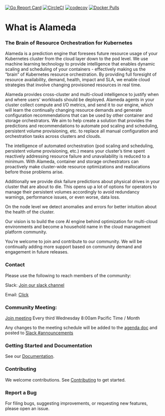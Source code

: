 [![Go Report Card](https://goreportcard.com/badge/github.com/containers-ai/Alameda)](https://goreportcard.com/report/github.com/containers-ai/Alameda)
[![CircleCI](https://circleci.com/gh/containers-ai/alameda.svg?style=shield)](https://circleci.com/gh/containers-ai/alameda)
[![codecov](https://codecov.io/gh/containers-ai/alameda/branch/master/graph/badge.svg)](https://codecov.io/gh/containers-ai/alameda)
[![Docker Pulls](https://img.shields.io/docker/pulls/containersai/alameda.svg)](https://hub.docker.com/r/containersai/alameda)

# What is Alameda 

### The Brain of Resource Orchestration for Kubernetes

Alameda is a prediction engine that foresees future resource usage of your Kubernetes cluster from the cloud layer down to the pod level. We use machine learning technology to provide intelligence that enables dynamic scaling and scheduling of your containers - effectively making us the “brain” of Kubernetes resource orchestration. By providing full foresight of resource availability, demand, health, impact and SLA, we enable cloud strategies that involve changing provisioned resources in real time. 

Alameda provides cross-cluster and multi-cloud intelligence to justify when and where users' workloads should be deployed. Alameda agents in your cluster collect compute and I/O metrics, and send it to our engine, which will learn the continually changing resource demands and generate configuration recommendations that can be used by other container and storage orchestrators. We aim to help create a solution that provides the predictions and recommendations to automate pod scaling and scheduling, persistent volume provisioning, etc. to replace all manual configuration and orchestration tasks across clusters and clouds.

The intelligence of automated orchestration (pod scaling and scheduling, persistent volume provisioning, etc.) means your cluster’s time spent reactively addressing resource failure and unavailability is reduced to a minimum. With Alameda, container and storage orchestrators can proactively make cluster-wide resource optimizations and reallocations before those problems arise.

Additionally we provide disk failure predictions about physical drives in your cluster that are about to die. This opens up a lot of options for operators to manage their persistent volumes accordingly to avoid redundancy warnings, performance issues, or even worse, data loss.

On the node level we detect anomalies and errors for better intuition about the health of the cluster.

Our vision is to build the core AI engine behind optimization for multi-cloud environments and become a household name in the cloud management platform community.

You’re welcome to join and contribute to our community. We will be continually adding more support based on community demand and engagement in future releases.

### Contact
 
Please use the following to reach members of the community:

Slack: [Join our slack channel](https://alameda-ai.slack.com)

Email: [Click](mailto:alameda@prophetstor.com)

### Community Meeting: 

[Join meeting](https://zoom.us/j/2541170419) Every third Wednesday 8:00am Pacific Time / Month 

Any changes to the meeting schedule will be added to the [agenda doc](https://docs.google.com/document/d/1ZQec5pbN5TAkVHQi4b0KRkLQUEK4HxR_t98ctIdckdc/edit?usp=sharing) and posted to [Slack #announcements](https://alameda-ai.slack.com/messages/CD3N5BN5T/team/UD4QB30A2/) 

### Getting Started and Documentation

See our [Documentation](./docs/).

### Contributing

We welcome contributions. See [Contributing](CONTRIBUTING.md) to get started.

### Report a Bug

For filing bugs, suggesting improvements, or requesting new features, please open an issue.

